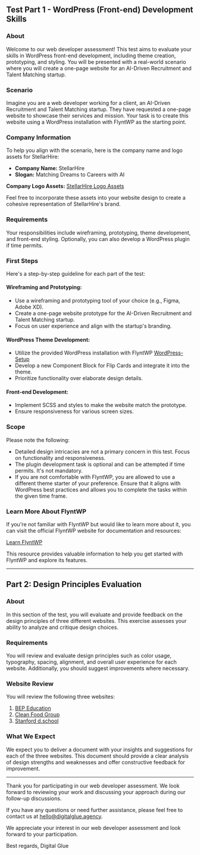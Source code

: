## Test Part 1 - WordPress (Front-end) Development Skills

### About
Welcome to our web developer assessment! This test aims to evaluate your skills in WordPress front-end development, including theme creation, prototyping, and styling. You will be presented with a real-world scenario where you will create a one-page website for an AI-Driven Recruitment and Talent Matching startup.

### Scenario
Imagine you are a web developer working for a client, an AI-Driven Recruitment and Talent Matching startup. They have requested a one-page website to showcase their services and mission. Your task is to create this website using a WordPress installation with FlyntWP as the starting point.

### Company Information
To help you align with the scenario, here is the company name and logo assets for StellarHire:

- **Company Name:** StellarHire
- **Slogan:** Matching Dreams to Careers with AI

**Company Logo Assets:** [StellarHire Logo Assets](./StellarHire-01.svg)

Feel free to incorporate these assets into your website design to create a cohesive representation of StellarHire's brand.


### Requirements
Your responsibilities include wireframing, prototyping, theme development, and front-end styling. Optionally, you can also develop a WordPress plugin if time permits.

### First Steps
Here's a step-by-step guideline for each part of the test:

#### Wireframing and Prototyping:
- Use a wireframing and prototyping tool of your choice (e.g., Figma, Adobe XD).
- Create a one-page website prototype for the AI-Driven Recruitment and Talent Matching startup.
- Focus on user experience and align with the startup's branding.

#### WordPress Theme Development:
- Utilize the provided WordPress installation with FlyntWP [WordPress-Setup](./WordPress-Setup)
- Develop a new Component Block for Flip Cards and integrate it into the theme.
- Prioritize functionality over elaborate design details.

#### Front-end Development:
- Implement SCSS and styles to make the website match the prototype.
- Ensure responsiveness for various screen sizes.

### Scope
Please note the following:

- Detailed design intricacies are not a primary concern in this test. Focus on functionality and responsiveness.
- The plugin development task is optional and can be attempted if time permits. It's not mandatory.
- If you are not comfortable with FlyntWP, you are allowed to use a different theme starter of your preference. Ensure that it aligns with WordPress best practices and allows you to complete the tasks within the given time frame.

### Learn More About FlyntWP
If you're not familiar with FlyntWP but would like to learn more about it, you can visit the official FlyntWP website for documentation and resources:

[Learn FlyntWP](https://flyntwp.com/)

This resource provides valuable information to help you get started with FlyntWP and explore its features.



---

## Part 2: Design Principles Evaluation

### About
In this section of the test, you will evaluate and provide feedback on the design principles of three different websites. This exercise assesses your ability to analyze and critique design choices.

### Requirements
You will review and evaluate design principles such as color usage, typography, spacing, alignment, and overall user experience for each website. Additionally, you should suggest improvements where necessary.

### Website Review
You will review the following three websites:

1. [BEP Education](https://bep.education/)
2. [Clean Food Group](https://cleanfood.group/)
3. [Stanford d.school](https://dschool.stanford.edu/)

### What We Expect
We expect you to deliver a document with your insights and suggestions for each of the three websites. This document should provide a clear analysis of design strengths and weaknesses and offer constructive feedback for improvement.

---

Thank you for participating in our web developer assessment. We look forward to reviewing your work and discussing your approach during our follow-up discussions.

If you have any questions or need further assistance, please feel free to contact us at hello@digitalglue.agency.

We appreciate your interest in our web developer assessment and look forward to your participation.

Best regards,
Digital Glue
